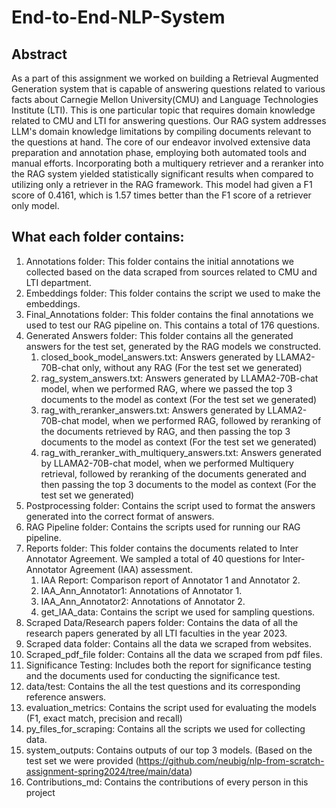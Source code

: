 # End-to-End-NLP-System
## Abstract
  As a part of this assignment we worked on building a Retrieval Augmented Generation system that is capable of answering questions related to various facts about Carnegie Mellon University(CMU) and Language Technologies Institute (LTI). This is one particular topic that requires domain knowledge related to CMU and LTI for answering questions. Our RAG system addresses LLM's domain knowledge limitations by compiling documents relevant to the questions at hand. The core of our endeavor involved extensive data preparation and annotation phase, employing both automated tools and manual efforts. Incorporating both a multiquery retriever and a reranker into the RAG system yielded statistically significant results when compared to utilizing only a retriever in the RAG framework. This model had given a F1 score of 0.4161, which is 1.57 times better than the F1 score of a retriever only model.

## What each folder contains:
1. Annotations folder: This folder contains the initial annotations we collected based on the data scraped from sources related to CMU and LTI department.  
2. Embeddings folder: This folder contains the script we used to make the embeddings.
3. Final_Annotations folder: This folder contains the final annotations we used to test our RAG pipeline on. This contains a total of 176 questions.
4. Generated Answers folder: This folder contains all the generated answers for the test set, generated by the RAG models we constructed.
   1. closed_book_model_answers.txt: Answers generated by LLAMA2-70B-chat only, without any RAG (For the test set we generated)
   2. rag_system_answers.txt: Answers generated by LLAMA2-70B-chat model, when we performed RAG, where we passed the top 3 documents to the model as context (For the test set we generated)
   3. rag_with_reranker_answers.txt: Answers generated by LLAMA2-70B-chat model, when we performed RAG, followed by reranking of the documents retrieved by RAG, and then passing the top 3 documents to the model as context (For the test set we generated)
   4. rag_with_reranker_with_multiquery_answers.txt: Answers generated by LLAMA2-70B-chat model, when we performed Multiquery retrieval, followed by reranking of the documents generated and then passing the top 3 documents to the model as context (For the test set we generated)
5. Postprocessing folder: Contains the script used to format the answers generated into the correct format of answers.
6. RAG Pipeline folder: Contains the scripts used for running our RAG pipeline.
7. Reports folder: This folder contains the documents related to Inter Annotator Agreement. We sampled a total of 40 questions for Inter-Annotator Agreement (IAA) assessment.
   1. IAA Report: Comparison report of Annotator 1 and Annotator 2.
   2. IAA_Ann_Annotator1: Annotations of Annotator 1.
   3. IAA_Ann_Annotator2: Annotations of Annotator 2.
   4. get_IAA_data: Contains the script we used for sampling questions.
8. Scraped Data/Research papers folder: Contains the data of all the research papers generated by all LTI faculties in the year 2023.
9. Scraped data folder: Contains all the data we scraped from websites.
10. Scraped_pdf_file folder: Contains all the data we scraped from pdf files.
11. Significance Testing: Includes both the report for significance testing and the documents used for conducting the significance test.
12. data/test: Contains the all the test questions and its corresponding reference answers.
13. evaluation_metrics: Contains the script used for evaluating the models (F1, exact match, precision and recall)
14. py_files_for_scraping: Contains all the scripts we used for collecting data.
15. system_outputs: Contains outputs of our top 3 models. (Based on the test set we were provided (https://github.com/neubig/nlp-from-scratch-assignment-spring2024/tree/main/data)
16. Contributions_md: Contains the contributions of every person in this project
